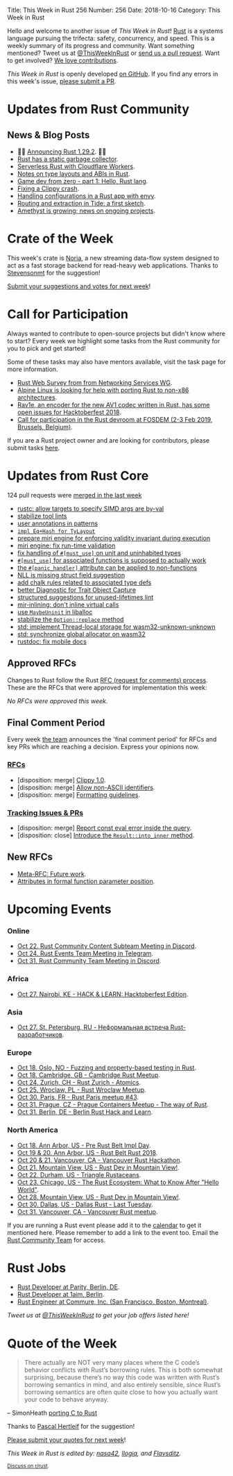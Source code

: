 Title: This Week in Rust 256
Number: 256
Date: 2018-10-16
Category: This Week in Rust

Hello and welcome to another issue of *This Week in Rust*!
[Rust](http://rust-lang.org) is a systems language pursuing the trifecta: safety, concurrency, and speed.
This is a weekly summary of its progress and community.
Want something mentioned? Tweet us at [@ThisWeekInRust](https://twitter.com/ThisWeekInRust) or [send us a pull request](https://github.com/cmr/this-week-in-rust).
Want to get involved? [We love contributions](https://github.com/rust-lang/rust/blob/master/CONTRIBUTING.md).

*This Week in Rust* is openly developed [on GitHub](https://github.com/cmr/this-week-in-rust).
If you find any errors in this week's issue, [please submit a PR](https://github.com/cmr/this-week-in-rust/pulls).

# Updates from Rust Community

## News & Blog Posts

* 🎈🎉 [Announcing Rust 1.29.2](https://blog.rust-lang.org/2018/10/12/Rust-1.29.2.html). 🎉🎈
* [Rust has a static garbage collector](https://words.steveklabnik.com/borrow-checking-escape-analysis-and-the-generational-hypothesis).
* [Serverless Rust with Cloudflare Workers](https://blog.cloudflare.com/cloudflare-workers-as-a-serverless-rust-platform/).
* [Notes on type layouts and ABIs in Rust](https://gankro.github.io/blah/rust-layouts-and-abis/).
* [Game dev from zero - part 1: Hello, Rust lang](https://hashnode.com/post/game-dev-from-zero-part-1-hello-rust-lang-cjn3brwto001jv7s2e533bdfc).
* [Fixing a Clippy crash](https://phansch.net/2018/10/10/fixing-a-clippy-crash/).
* [Handling configurations in a Rust app with envy](https://medium.com/@softprops/configuration-envy-a09584386705).
* [Routing and extraction in Tide: a first sketch](https://rust-lang-nursery.github.io/wg-net/2018/10/16/tide-routing.html).
* [Amethyst is growing; news on ongoing projects](https://www.amethyst.rs/blog/dev-news-10-2018/).

# Crate of the Week

This week's crate is [Noria](https://crates.io/crates/noria),  a new streaming data-flow system designed to act as a fast storage backend for read-heavy web applications. Thanks to [Stevensonmt](https://users.rust-lang.org/t/crate-of-the-week/2704/464) for the suggestion!

[Submit your suggestions and votes for next week][submit_crate]!

[submit_crate]: https://users.rust-lang.org/t/crate-of-the-week/2704

# Call for Participation

Always wanted to contribute to open-source projects but didn't know where to start?
Every week we highlight some tasks from the Rust community for you to pick and get started!

Some of these tasks may also have mentors available, visit the task page for more information.

* [Rust Web Survey from from Networking Services WG](https://docs.google.com/forms/d/e/1FAIpQLSf9KCUs-8G87pHB08lM8-iXcDSY_VttOI0PvkKseHaZseCGGA/viewform).
* [Alpine Linux is looking for help with porting Rust to non-x86 architectures](https://lists.alpinelinux.org/alpine-devel/6295.html).
* [Rav1e, an encoder for the new AV1 codec written in Rust, has some open issues for Hacktoberfest 2018](https://github.com/xiph/rav1e/projects/6).
* [Call for participation in the Rust devroom at FOSDEM (2-3 Feb 2019, Brussels, Belgium)](https://rust-fosdem.github.io/).

If you are a Rust project owner and are looking for contributors, please submit tasks [here][guidelines].

[guidelines]: https://users.rust-lang.org/t/twir-call-for-participation/4821

# Updates from Rust Core

124 pull requests were [merged in the last week][merged]

[merged]: https://github.com/search?q=is%3Apr+org%3Arust-lang+is%3Amerged+merged%3A2018-10-08..2018-10-15

* [rustc: allow targets to specify SIMD args are by-val](https://github.com/rust-lang/rust/pull/55024)
* [stabilize tool lints](https://github.com/rust-lang/rust/pull/54870)
* [user annotations in patterns](https://github.com/rust-lang/rust/pull/54757)
* [`impl Eq+Hash for TyLayout`](https://github.com/rust-lang/rust/pull/54936)
* [prepare miri engine for enforcing validity invariant during execution](https://github.com/rust-lang/rust/pull/54762)
* [miri engine: fix run-time validation](https://github.com/rust-lang/rust/pull/54955)
* [fix handling of `#[must_use]` on unit and uninhabited types](https://github.com/rust-lang/rust/pull/54920)
* [`#[must_use]` for associated functions is supposed to actually work](https://github.com/rust-lang/rust/pull/55003)
* [the `#[panic_handler]` attribute can be applied to non-functions](https://github.com/rust-lang/rust/pull/54997)
* [NLL is missing struct field suggestion](https://github.com/rust-lang/rust/pull/54831)
* [add chalk rules related to associated type defs](https://github.com/rust-lang/rust/pull/54909)
* [better Diagnostic for Trait Object Capture](https://github.com/rust-lang/rust/pull/54848)
* [structured suggestions for unused-lifetimes lint](https://github.com/rust-lang/rust/pull/54686)
* [mir-inlining: don't inline virtual calls](https://github.com/rust-lang/rust/pull/55046)
* [use `MaybeUninit` in liballoc](https://github.com/rust-lang/rust/pull/54924)
* [stabilize the `Option::replace` method](https://github.com/rust-lang/rust/pull/54904)
* [std: implement Thread-local storage for wasm32-unknown-unknown](https://github.com/rust-lang/rust/pull/54951)
* [std: synchronize global allocator on wasm32](https://github.com/rust-lang/rust/pull/54950)
* [rustdoc: fix mobile docs](https://github.com/rust-lang/rust/pull/54869)

## Approved RFCs

Changes to Rust follow the Rust [RFC (request for comments)
process](https://github.com/rust-lang/rfcs#rust-rfcs). These
are the RFCs that were approved for implementation this week:

*No RFCs were approved this week.*

## Final Comment Period

Every week [the team](https://www.rust-lang.org/team.html) announces the
'final comment period' for RFCs and key PRs which are reaching a
decision. Express your opinions now.

### [RFCs](https://github.com/rust-lang/rfcs/labels/final-comment-period)

* [disposition: merge] [Clippy 1.0](https://github.com/rust-lang/rfcs/pull/2476).
* [disposition: merge] [Allow non-ASCII identifiers](https://github.com/rust-lang/rfcs/pull/2457).
* [disposition: merge] [Formatting guidelines](https://github.com/rust-lang/rfcs/pull/2436).

### [Tracking Issues & PRs](https://github.com/rust-lang/rust/labels/final-comment-period)

* [disposition: merge] [Report const eval error inside the query](https://github.com/rust-lang/rust/pull/53821).
* [disposition: close] [Introduce the `Result::into_inner` method](https://github.com/rust-lang/rust/pull/54219).

## New RFCs

* [Meta-RFC: Future work](https://github.com/rust-lang/rfcs/pull/2561).
* [Attributes in formal function parameter position](https://github.com/rust-lang/rfcs/pull/2565).

# Upcoming Events

### Online

* [Oct 22. Rust Community Content Subteam Meeting in Discord](https://discordapp.com/channels/442252698964721669/443773747350994945).
* [Oct 24. Rust Events Team Meeting in Telegram](https://t.me/joinchat/EkKINhHCgZ9llzvPidOssA).
* [Oct 31. Rust Community Team Meeting in Discord](https://discordapp.com/channels/442252698964721669/443773747350994945).

### Africa

* [Oct 27. Nairobi, KE - HACK & LEARN: Hacktoberfest Edition](https://www.meetup.com/Rust-Nairobi/events/255546089).

### Asia

* [Oct 27. St. Petersburg, RU - Неформальная встреча Rust-разработчиков](https://www.meetup.com/Rust-%D0%B2-%D0%9F%D0%B8%D1%82%D0%B5%D1%80%D0%B5/events/nhpkmpyxnbkc).

### Europe

* [Oct 18. Oslo, NO - Fuzzing and property-based testing in Rust](https://www.meetup.com/Rust-Oslo/events/254830021/).
* [Oct 18. Cambridge, GB - Cambridge Rust Meetup](https://www.meetup.com/Cambridge-Rust-Meetup/events/pzwshpyxnbxb/).
* [Oct 24. Zurich, CH - Rust Zurich - Atomics](https://www.meetup.com/Rust-Zurich/events/255279862/).
* [Oct 25. Wroclaw, PL - Rust Wroclaw Meetup](https://www.meetup.com/Rust-Wroclaw/events/255053694/).
* [Oct 30. Paris, FR - Rust Paris meetup #43](https://www.meetup.com/Rust-Paris/events/255604978).
* [Oct 31. Prague, CZ - Prague Containers Meetup - The way of Rust](https://www.meetup.com/Prague-Containers-Meetup/events/251325363/).
* [Oct 31. Berlin, DE - Berlin Rust Hack and Learn](https://www.meetup.com/opentechschool-berlin/events/rjgkhqyxnbpc/).

### North America

* [Oct 18. Ann Arbor, US - Pre Rust Belt Impl Day](https://rust-belt-rust.com/).
* [Oct 19 & 20. Ann Arbor, US - Rust Belt Rust 2018](https://rust-belt-rust.com/).
* [Oct 20 & 21. Vancouver, CA - Vancouver Rust Hackathon](https://www.eventbrite.ca/e/vancouver-rust-hackathon-tickets-50012680273).
* [Oct 21. Mountain View, US - Rust Dev in Mountain View!](https://www.meetup.com/Rust-Dev-in-Mountain-View/events/glnfcpyxnbcc/).
* [Oct 22. Durham, US - Triangle Rustaceans](https://www.meetup.com/triangle-rustaceans/events/mfglwpyxnbdc/).
* [Oct 23. Chicago, US - The Rust Ecosystem: What to Know After "Hello World"](https://www.meetup.com/Chicago-Rust-Meetup/events/255066746).
* [Oct 28. Mountain View, US - Rust Dev in Mountain View!](https://www.meetup.com/Rust-Dev-in-Mountain-View/events/glnfcpyxnblc/).
* [Oct 30. Dallas, US - Dallas Rust - Last Tuesday](https://www.meetup.com/Dallas-Rust/events/zfgwzmyxnbnc/).
* [Oct 31. Vancouver, CA - Vancouver Rust meetup](https://www.meetup.com/Vancouver-Rust/events/xttphqyxnbpc/).

If you are running a Rust event please add it to the [calendar] to get
it mentioned here. Please remember to add a link to the event too.
Email the [Rust Community Team][community] for access.

[calendar]: https://www.google.com/calendar/embed?src=apd9vmbc22egenmtu5l6c5jbfc%40group.calendar.google.com
[community]: mailto:community-team@rust-lang.org

# Rust Jobs

* [Rust Developer at Parity, Berlin, DE](https://paritytech.io/jobs/).
* [Rust Developer at 1aim, Berlin](https://1aim.com/careers).
* [Rust Engineer at Commure, Inc. (San Francisco, Boston, Montreal)](https://www.reddit.com/r/rust/comments/92e67g/commure_healthcare_software_startup_hiring_rust/).

*Tweet us at [@ThisWeekInRust](https://twitter.com/ThisWeekInRust) to get your job offers listed here!*

# Quote of the Week

> There actually are NOT very many places where the C code’s behavior conflicts with Rust’s borrowing rules. This is both somewhat surprising, because there’s no way this code was written with Rust’s borrowing semantics in mind, and also entirely sensible, since Rust’s borrowing semantics are often quite close to how you actually want your code to behave anyway.

– SimonHeath [porting C to Rust](https://wiki.alopex.li/PortingCToRust)

Thanks to [Pascal Hertleif](https://users.rust-lang.org/t/twir-quote-of-the-week/328/565) for the suggestion!

[Please submit your quotes for next week](http://users.rust-lang.org/t/twir-quote-of-the-week/328)!

*This Week in Rust is edited by: [nasa42](https://github.com/nasa42), [llogiq](https://github.com/llogiq), and [Flavsditz](https://github.com/Flavsditz).*

<small>[Discuss on r/rust]().</small>
